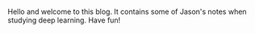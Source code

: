 Hello and welcome to this blog. It contains some of Jason's notes when studying deep learning. Have fun!



